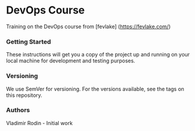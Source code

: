 # DevOps Course
Training on the DevOps course from [fevlake] (https://fevlake.com/)

### Getting Started
These instructions will get you a copy of the project up and running on your local machine for development and testing purposes.

### Versioning
We use SemVer for versioning. For the versions available, see the tags on this repository.

### Authors
Vladimir Rodin - Initial work
